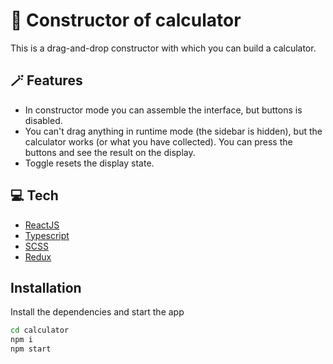 # 🧮 Constructor of calculator 

This is a drag-and-drop constructor with which you can build a calculator.

## 🪄 Features

- In constructor mode you can assemble the interface, but buttons is disabled.
- You can't drag anything in runtime mode (the sidebar is hidden), but the calculator works (or what you have collected). You can press the buttons and see the result on the display.
- Toggle resets the display state.

## 💻 Tech 

- [ReactJS](https://react.dev/)
- [Typescript](https://www.typescriptlang.org/)
- [SCSS](https://sass-lang.com/)
- [Redux](https://redux.js.org/)

## Installation

Install the dependencies and start the app

```sh
cd calculator
npm i
npm start
```
